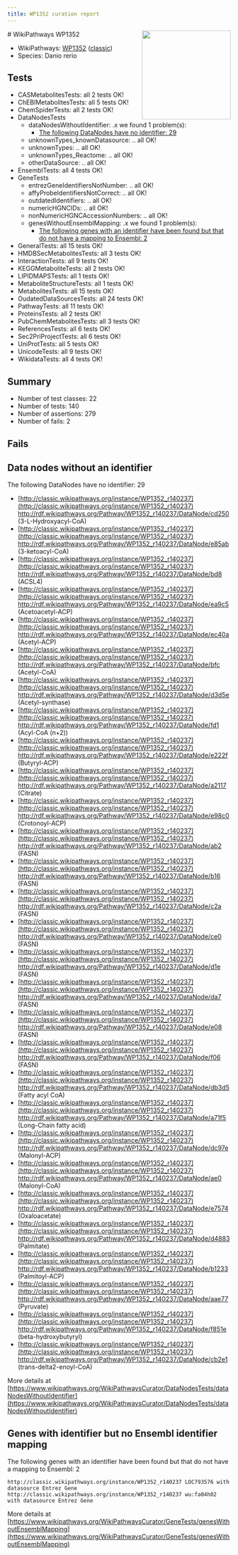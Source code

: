 ```yaml
---
title: WP1352 curation report
---
```


<img style="float: right; width: 200px" src="https://upload.wikimedia.org/wikipedia/commons/thumb/8/83/Wplogo_with_text_500.png/640px-Wplogo_with_text_500.png" />
# WikiPathways WP1352

* WikiPathways: [WP1352](https://wikipathways.org/pathways/WP1352) ([classic](https://classic.wikipathways.org/instance/WP1352))
* Species: Danio rerio
## Tests
* CASMetabolitesTests: all 2 tests OK!
* ChEBIMetabolitesTests: all 5 tests OK!
* ChemSpiderTests: all 2 tests OK!
* DataNodesTests
    * dataNodesWithoutIdentifier: .x we found 1 problem(s):
        * [The following DataNodes have no identifier: 29](#8792c4b8)
    * unknownTypes_knownDatasource: .. all OK!
    * unknownTypes: .. all OK!
    * unknownTypes_Reactome: .. all OK!
    * otherDataSource: .. all OK!
* EnsemblTests: all 4 tests OK!
* GeneTests
    * entrezGeneIdentifiersNotNumber: .. all OK!
    * affyProbeIdentifiersNotCorrect: .. all OK!
    * outdatedIdentifiers: .. all OK!
    * numericHGNCIDs: .. all OK!
    * nonNumericHGNCAccessionNumbers: .. all OK!
    * genesWithoutEnsemblMapping: .x we found 1 problem(s):
        * [The following genes with an identifier have been found but that do not have a mapping to Ensembl: 2](#40286d84)
* GeneralTests: all 15 tests OK!
* HMDBSecMetabolitesTests: all 3 tests OK!
* InteractionTests: all 9 tests OK!
* KEGGMetaboliteTests: all 2 tests OK!
* LIPIDMAPSTests: all 1 tests OK!
* MetaboliteStructureTests: all 1 tests OK!
* MetabolitesTests: all 15 tests OK!
* OudatedDataSourcesTests: all 24 tests OK!
* PathwayTests: all 11 tests OK!
* ProteinsTests: all 2 tests OK!
* PubChemMetabolitesTests: all 3 tests OK!
* ReferencesTests: all 6 tests OK!
* Sec2PriProjectTests: all 6 tests OK!
* UniProtTests: all 5 tests OK!
* UnicodeTests: all 9 tests OK!
* WikidataTests: all 4 tests OK!


## Summary

* Number of test classes: 22
* Number of tests: 140
* Number of assertions: 279
* Number of fails: 2

## Fails

<a name="8792c4b8" />

## Data nodes without an identifier

The following DataNodes have no identifier: 29

* [http://classic.wikipathways.org/instance/WP1352_r140237](http://classic.wikipathways.org/instance/WP1352_r140237) http://rdf.wikipathways.org/Pathway/WP1352_r140237/DataNode/cd250 (3-L-Hydroxyacyl-CoA)
* [http://classic.wikipathways.org/instance/WP1352_r140237](http://classic.wikipathways.org/instance/WP1352_r140237) http://rdf.wikipathways.org/Pathway/WP1352_r140237/DataNode/e85ab (3-ketoacyl-CoA)
* [http://classic.wikipathways.org/instance/WP1352_r140237](http://classic.wikipathways.org/instance/WP1352_r140237) http://rdf.wikipathways.org/Pathway/WP1352_r140237/DataNode/bd8 (ACSL4)
* [http://classic.wikipathways.org/instance/WP1352_r140237](http://classic.wikipathways.org/instance/WP1352_r140237) http://rdf.wikipathways.org/Pathway/WP1352_r140237/DataNode/ea9c5 (Acetoacetyl-ACP)
* [http://classic.wikipathways.org/instance/WP1352_r140237](http://classic.wikipathways.org/instance/WP1352_r140237) http://rdf.wikipathways.org/Pathway/WP1352_r140237/DataNode/ec40a (Acetyl-ACP)
* [http://classic.wikipathways.org/instance/WP1352_r140237](http://classic.wikipathways.org/instance/WP1352_r140237) http://rdf.wikipathways.org/Pathway/WP1352_r140237/DataNode/bfc (Acetyl-CoA)
* [http://classic.wikipathways.org/instance/WP1352_r140237](http://classic.wikipathways.org/instance/WP1352_r140237) http://rdf.wikipathways.org/Pathway/WP1352_r140237/DataNode/d3d5e (Acetyl-synthase)
* [http://classic.wikipathways.org/instance/WP1352_r140237](http://classic.wikipathways.org/instance/WP1352_r140237) http://rdf.wikipathways.org/Pathway/WP1352_r140237/DataNode/fd1 (Acyl-CoA (n+2))
* [http://classic.wikipathways.org/instance/WP1352_r140237](http://classic.wikipathways.org/instance/WP1352_r140237) http://rdf.wikipathways.org/Pathway/WP1352_r140237/DataNode/e222f (Butyryl-ACP)
* [http://classic.wikipathways.org/instance/WP1352_r140237](http://classic.wikipathways.org/instance/WP1352_r140237) http://rdf.wikipathways.org/Pathway/WP1352_r140237/DataNode/a2117 (Citrate)
* [http://classic.wikipathways.org/instance/WP1352_r140237](http://classic.wikipathways.org/instance/WP1352_r140237) http://rdf.wikipathways.org/Pathway/WP1352_r140237/DataNode/e98c0 (Crotonoyl-ACP)
* [http://classic.wikipathways.org/instance/WP1352_r140237](http://classic.wikipathways.org/instance/WP1352_r140237) http://rdf.wikipathways.org/Pathway/WP1352_r140237/DataNode/ab2 (FASN)
* [http://classic.wikipathways.org/instance/WP1352_r140237](http://classic.wikipathways.org/instance/WP1352_r140237) http://rdf.wikipathways.org/Pathway/WP1352_r140237/DataNode/b16 (FASN)
* [http://classic.wikipathways.org/instance/WP1352_r140237](http://classic.wikipathways.org/instance/WP1352_r140237) http://rdf.wikipathways.org/Pathway/WP1352_r140237/DataNode/c2a (FASN)
* [http://classic.wikipathways.org/instance/WP1352_r140237](http://classic.wikipathways.org/instance/WP1352_r140237) http://rdf.wikipathways.org/Pathway/WP1352_r140237/DataNode/ce0 (FASN)
* [http://classic.wikipathways.org/instance/WP1352_r140237](http://classic.wikipathways.org/instance/WP1352_r140237) http://rdf.wikipathways.org/Pathway/WP1352_r140237/DataNode/d1e (FASN)
* [http://classic.wikipathways.org/instance/WP1352_r140237](http://classic.wikipathways.org/instance/WP1352_r140237) http://rdf.wikipathways.org/Pathway/WP1352_r140237/DataNode/da7 (FASN)
* [http://classic.wikipathways.org/instance/WP1352_r140237](http://classic.wikipathways.org/instance/WP1352_r140237) http://rdf.wikipathways.org/Pathway/WP1352_r140237/DataNode/e08 (FASN)
* [http://classic.wikipathways.org/instance/WP1352_r140237](http://classic.wikipathways.org/instance/WP1352_r140237) http://rdf.wikipathways.org/Pathway/WP1352_r140237/DataNode/f06 (FASN)
* [http://classic.wikipathways.org/instance/WP1352_r140237](http://classic.wikipathways.org/instance/WP1352_r140237) http://rdf.wikipathways.org/Pathway/WP1352_r140237/DataNode/db3d5 (Fatty acyl CoA)
* [http://classic.wikipathways.org/instance/WP1352_r140237](http://classic.wikipathways.org/instance/WP1352_r140237) http://rdf.wikipathways.org/Pathway/WP1352_r140237/DataNode/a71f5 (Long-Chain fatty acid)
* [http://classic.wikipathways.org/instance/WP1352_r140237](http://classic.wikipathways.org/instance/WP1352_r140237) http://rdf.wikipathways.org/Pathway/WP1352_r140237/DataNode/dc97e (Malonyl-ACP)
* [http://classic.wikipathways.org/instance/WP1352_r140237](http://classic.wikipathways.org/instance/WP1352_r140237) http://rdf.wikipathways.org/Pathway/WP1352_r140237/DataNode/ae0 (Malonyl-CoA)
* [http://classic.wikipathways.org/instance/WP1352_r140237](http://classic.wikipathways.org/instance/WP1352_r140237) http://rdf.wikipathways.org/Pathway/WP1352_r140237/DataNode/e7574 (Oxaloacetate)
* [http://classic.wikipathways.org/instance/WP1352_r140237](http://classic.wikipathways.org/instance/WP1352_r140237) http://rdf.wikipathways.org/Pathway/WP1352_r140237/DataNode/d4883 (Palmitate)
* [http://classic.wikipathways.org/instance/WP1352_r140237](http://classic.wikipathways.org/instance/WP1352_r140237) http://rdf.wikipathways.org/Pathway/WP1352_r140237/DataNode/b1233 (Palmitoyl-ACP)
* [http://classic.wikipathways.org/instance/WP1352_r140237](http://classic.wikipathways.org/instance/WP1352_r140237) http://rdf.wikipathways.org/Pathway/WP1352_r140237/DataNode/aae77 (Pyruvate)
* [http://classic.wikipathways.org/instance/WP1352_r140237](http://classic.wikipathways.org/instance/WP1352_r140237) http://rdf.wikipathways.org/Pathway/WP1352_r140237/DataNode/f851e (beta-hydroxybutyryl)
* [http://classic.wikipathways.org/instance/WP1352_r140237](http://classic.wikipathways.org/instance/WP1352_r140237) http://rdf.wikipathways.org/Pathway/WP1352_r140237/DataNode/cb2e1 (trans-delta2-enoyl-CoA)


More details at [https://www.wikipathways.org/WikiPathwaysCurator/DataNodesTests/dataNodesWithoutIdentifier](https://www.wikipathways.org/WikiPathwaysCurator/DataNodesTests/dataNodesWithoutIdentifier)

<a name="40286d84" />

## Genes with identifier but no Ensembl identifier mapping

The following genes with an identifier have been found but that do not have a mapping to Ensembl: 2
```
http://classic.wikipathways.org/instance/WP1352_r140237 LOC793576 with datasource Entrez Gene
http://classic.wikipathways.org/instance/WP1352_r140237 wu:fa04h02 with datasource Entrez Gene
```

More details at [https://www.wikipathways.org/WikiPathwaysCurator/GeneTests/genesWithoutEnsemblMapping](https://www.wikipathways.org/WikiPathwaysCurator/GeneTests/genesWithoutEnsemblMapping)

